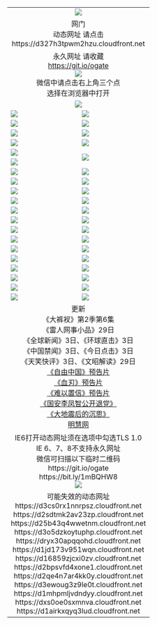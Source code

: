 ﻿<table>
  <tr></tr>
  <tr><td colspan=2 align=center><img src="https://cloud.githubusercontent.com/assets/11880933/13434984/f430fae2-e012-11e5-814f-c2df1e82b247.jpg" /></td></tr>
  <tr><td colspan=2 align=center>网门<br>动态网址 请点击
<br>https://d327h3tpwm2hzu.cloudfront.net
    </td>
  </tr>
  <tr>
    <td colspan=2 align=center>永久网址 请收藏<br/><a href="https://git.io/ogate" target="_blank">https://git.io/ogate</a><br/><a href="https://d327h3tpwm2hzu.cloudfront.net/Up/0WMGDL2.png" target="_blank"><img src="https://d327h3tpwm2hzu.cloudfront.net/Up/0WMGD2.png"/></a>
    <br>微信中请点击右上角三个点<br>选择在浏览器中打开<br></td>
  </tr>
  <tr>
    <td colspan=2 align=center><a href="https://d327h3tpwm2hzu.cloudfront.net/ogUP.aspx?name=0oGate.apk" target="_blank"><img src="https://d327h3tpwm2hzu.cloudfront.net/Up/0WMAZ.jpg" /></a></td>
  </tr>
  <tr>
    <td><a href="https://d327h3tpwm2hzu.cloudfront.net/ogNice.aspx" target="_blank"><img src="https://d327h3tpwm2hzu.cloudfront.net/Up/0WCYY.jpg" /></a></td>
    <td><a href="https://d327h3tpwm2hzu.cloudfront.net/onCO.aspx?ob=600%E4%BA%8B%E7%89%A9&op=%E5%A2%9E%E5%88%A0%E6%94%B9&args=WH1~%23%E7%B1%BB%E5%9E%8B6%E6%96%B0%E9%97%BB%7c%23%E7%B1%BB%E5%9E%8B6%E8%AF%84%E8%AE%BA&mode=" target="_blank"><img src="https://d327h3tpwm2hzu.cloudfront.net/Up/0WZTT.jpg" /></a></td> 
  </tr>
  <tr>
    <td><a href="https://d327h3tpwm2hzu.cloudfront.net/ogDY.aspx" target="_blank"><img src="https://d327h3tpwm2hzu.cloudfront.net/Up/0FK.jpg" /></a></td>
    <td><a href="https://d327h3tpwm2hzu.cloudfront.net/ogST.aspx" target="_blank"><img src="https://d327h3tpwm2hzu.cloudfront.net/Up/0ST.jpg" /></a></td> 
  </tr>
  <tr>
    <!--td rowspan=2><a href="https://d327h3tpwm2hzu.cloudfront.net/ogUP.aspx?name=WJ.mp4&count=T:1,480P:1" target="_blank"><img src="https://d327h3tpwm2hzu.cloudfront.net/Up/WJ.jpg" /></a></td-->
    <td><a href="https://d327h3tpwm2hzu.cloudfront.net/ogUP.aspx?name=11DKC.mp4&count=T:2,2:6,1:16" target="_blank"><img src="https://d327h3tpwm2hzu.cloudfront.net/Up/11DKC.jpg" /></a></td> 
    <td><div><a href="https://d327h3tpwm2hzu.cloudfront.net/ogUP.aspx?name=LRWS.mp4&count=7B:8,6B:44,5A:10,5B:35,4A:14,4B:19,3A:10,3B:26,2A:16,2B:21,1A:23,1B:29&current=7B:8" target="_blank"><img src="https://d327h3tpwm2hzu.cloudfront.net/Up/LRWS.jpg" /></a></td>
   </tr>
  <tr>
    <td><a href="https://d327h3tpwm2hzu.cloudfront.net/ogUP.aspx?name=LRSH.mp4&count=W:13,2:10" target="_blank"><img src="https://d327h3tpwm2hzu.cloudfront.net/Up/LRSH.jpg" /></a></td>
    <td><a href="https://d327h3tpwm2hzu.cloudfront.net/ogNiceVedio.aspx" target="_blank"><img src="https://d327h3tpwm2hzu.cloudfront.net/Up/TGKDY.jpg" /></a></td>
  </tr>
  <tr>
    <td><a href="https://d327h3tpwm2hzu.cloudfront.net/ogUP.aspx?name=JQR.mp4&count=2" target="_blank"><img src="https://d327h3tpwm2hzu.cloudfront.net/Up/JQR.jpg" /></a></td>   
    <td rowspan=2><a href="https://d327h3tpwm2hzu.cloudfront.net/ogUP.aspx?name=JP.mp4&count=9" target="_blank"><img src="https://d327h3tpwm2hzu.cloudfront.net/Up/JP.jpg" /></td>
  </tr>
  <tr>
    <td><a href="https://d327h3tpwm2hzu.cloudfront.net/ogUP.aspx?name=WH.mp4" target="_blank"><img src="https://d327h3tpwm2hzu.cloudfront.net/Up/WH.jpg" /></a></td>
  </tr>
  <tr>
    <td><a href="https://d327h3tpwm2hzu.cloudfront.net/ogUP.aspx?name=SSZJ.mp4&count=SP:6,480P:8" target="_blank"><img src="https://d327h3tpwm2hzu.cloudfront.net/Up/SSZJ.jpg" /></a></td>
    <td><a href="https://d327h3tpwm2hzu.cloudfront.net/ogUP.aspx?name=ZY.mp4&count=2015:16" target="_blank"><img src="https://d327h3tpwm2hzu.cloudfront.net/Up/ZY.jpg" /></a</td>
  </tr>
  <tr>
    <td><a href="https://d327h3tpwm2hzu.cloudfront.net/ogUP.aspx?name=XTFY.mp4&count=B:2,A:24" target="_blank"><img src="https://d327h3tpwm2hzu.cloudfront.net/Up/XTFY.jpg" /></a></td>
    <td><a href="https://d327h3tpwm2hzu.cloudfront.net/ogUP.aspx?name=1XQK.mp4&count=13" target="_blank"><img src="https://d327h3tpwm2hzu.cloudfront.net/Up/1XQK.jpg" /></a</td>
  </tr>
  <tr>
    <td><a href="https://d327h3tpwm2hzu.cloudfront.net/ogUP.aspx?name=1LYF.mp4&count=2" target="_blank"><img src="https://d327h3tpwm2hzu.cloudfront.net/Up/1LYF0.jpg" /></a></td>
    <td><a href="https://d327h3tpwm2hzu.cloudfront.net/ogUP.aspx?name=1ZGC.mp4&count=6" target="_blank"><img src="https://d327h3tpwm2hzu.cloudfront.net/Up/1ZGC0.jpg" /></a></td>
  </tr>
  <tr>
    <td><a href="https://d327h3tpwm2hzu.cloudfront.net/ogUP.aspx?name=1ZKM.mp4&count=3&current=3" target="_blank"><img src="https://d327h3tpwm2hzu.cloudfront.net/Up/1ZKM0.jpg" /></a></td>  
    <td><a href="https://d327h3tpwm2hzu.cloudfront.net/ogUP.aspx?name=1WWY.mp4&count=6&current=6" target="_blank"><img src="https://d327h3tpwm2hzu.cloudfront.net/Up/1WWY0.jpg" /></a></td>
  </tr>
  <tr>
    <td><a href="https://d327h3tpwm2hzu.cloudfront.net/ogUP.aspx?name=10JGY.mp4&count=3" target="_blank"><img src="https://d327h3tpwm2hzu.cloudfront.net/Up/10JGY0.jpg" /></a></td>
    <td><a href="https://d327h3tpwm2hzu.cloudfront.net/ogUP.aspx?name=10CYS.mp4&count=2" target="_blank"><img src="https://d327h3tpwm2hzu.cloudfront.net/Up/10CYS0.jpg" /></a></td>
  </tr>
  <tr>
    <td><a href="https://d327h3tpwm2hzu.cloudfront.net/ogUP.aspx?name=4SQQ.mp4&count=201603:3,201602:20,201601:21&current=201603:2" target="_blank"><img src="https://d327h3tpwm2hzu.cloudfront.net/Up/4SQQ0.jpg"/></a></td>
    <td><a href="https://d327h3tpwm2hzu.cloudfront.net/ogUP.aspx?name=4SHQ.mp4&count=201603:3,201602:27,201601:28&current=201603:3" target="_blank"><img src="https://d327h3tpwm2hzu.cloudfront.net/Up/4SHQ0.jpg"/></a></td>
  </tr>
  <tr>
    <td><a href="https://d327h3tpwm2hzu.cloudfront.net/ogUP.aspx?name=4SZG.mp4&count=201603:3,201602:21,201601:23&current=201603:2" target="_blank"><img src="https://d327h3tpwm2hzu.cloudfront.net/Up/4SZG0.jpg"/></a></td>
    <td><a href="https://d327h3tpwm2hzu.cloudfront.net/ogUP.aspx?name=4SDJ.mp4&count=201603A:3,201603B:3,201602A:24,201602B:7,201601A:48,201601B:6&current=201603A:2" target="_blank"><img src="https://d327h3tpwm2hzu.cloudfront.net/Up/4SDJ0.jpg"/></a></td>
  </tr>
  <tr>
    <td><a href="https://d327h3tpwm2hzu.cloudfront.net/ogUP.aspx?name=4CTX.mp4&count=201602:4,201601:4&current=201602:4" target="_blank"><img src="https://d327h3tpwm2hzu.cloudfront.net/Up/4CTX0.jpg"/></a></td>
    <td><a href="https://d327h3tpwm2hzu.cloudfront.net/ogUP.aspx?name=4CWZ.mp4&count=201602:4,201601:4&current=201602:4" target="_blank"><img src="https://d327h3tpwm2hzu.cloudfront.net/Up/4CWZ0.jpg"/></a></td>
  </tr>
  <tr>
    <td><a href="https://d327h3tpwm2hzu.cloudfront.net/onUP.aspx?name=https://dwsfx5awq5vcc.cloudfront.net/" target="_blank"><img src="https://d327h3tpwm2hzu.cloudfront.net/Up/0DTW.jpg"/></a></td>
    <td><a href="https://d327h3tpwm2hzu.cloudfront.net/onUP.aspx?name=https://d240ns8up8earz.cloudfront.net/acenter/" target="_blank"><img src="https://d327h3tpwm2hzu.cloudfront.net/Up/0TDW.jpg" /></a></td>
  </tr>
  <tr>
    <td><a href="https://d327h3tpwm2hzu.cloudfront.net/onUP.aspx?name=https://d4508d6vomz2p.cloudfront.net/gb/nsc413.htm" target="_blank"><img src="https://d327h3tpwm2hzu.cloudfront.net/Up/0DJY.jpg" /></a></td>
    <td><a href="https://d327h3tpwm2hzu.cloudfront.net/onUP.aspx?name=https://d3bxwq7vzudb5l.cloudfront.net/xtr/gb/prog204.html" target="_blank"><img src="https://d327h3tpwm2hzu.cloudfront.net/Up/0XTR.jpg" /></a></td>
  </tr>
  <tr>
    <td><a href="https://d327h3tpwm2hzu.cloudfront.net/onUP.aspx?name=https://d3aj00iefsmfgc.cloudfront.net/" target="_blank"><img src="https://d327h3tpwm2hzu.cloudfront.net/Up/0MHW.jpg" /></a></td>
    <td><a href="https://d327h3tpwm2hzu.cloudfront.net/onUP.aspx?name=https://d1lcj91uv80klr.cloudfront.net/" target="_blank"><img src="https://d327h3tpwm2hzu.cloudfront.net/Up/0ZJW.jpg" /></a></td>
  </tr>
  <tr>
    <td><a href="https://d327h3tpwm2hzu.cloudfront.net/ogUP.aspx?name=0FG.zip" target="_blank"><img src="https://d327h3tpwm2hzu.cloudfront.net/Up/0FG.jpg" /></a></td>
    <td><a href="https://d327h3tpwm2hzu.cloudfront.net/ogUP.aspx?name=0FGA.apk" target="_blank"><img src="https://d327h3tpwm2hzu.cloudfront.net/Up/0FGA.jpg" /></a></td>
  </tr>
  <tr>
    <td><a href="https://d327h3tpwm2hzu.cloudfront.net/ogUP.aspx?name=0U.zip" target="_blank"><img src="https://d327h3tpwm2hzu.cloudfront.net/Up/0U.jpg" /></a></td>
    <td><a href="https://d327h3tpwm2hzu.cloudfront.net/ogUP.aspx?name=0UA.apk" target="_blank"><img src="https://d327h3tpwm2hzu.cloudfront.net/Up/0UA.jpg" /></a></td>
  </tr>
  <tr>
    <td><a href="https://d327h3tpwm2hzu.cloudfront.net/ogUP.aspx?name=0iPPOTV.zip" target="_blank"><img src="https://d327h3tpwm2hzu.cloudfront.net/Up/0iPPOTV.jpg" /></a></td>
    <td><a href="https://d327h3tpwm2hzu.cloudfront.net/ogUP.aspx?name=0iNTD.apk" target="_blank"><img src="https://d327h3tpwm2hzu.cloudfront.net/Up/0iNTD.jpg" /></a></td>
  </tr>
  <tr>
    <td colspan=2 align=center>更新<br>
      《大裤衩》第2季第6集<br>
      《雷人网事小品》29日<br>
      《全球新闻》3日、《环球直击》3日<br>
      《中国禁闻》3日、《今日点击》3日<br>
      《天笑快评》3日、《文昭解读》29日<br>
      <a href="https://d327h3tpwm2hzu.cloudfront.net/ogUP.aspx?name=11ZYZG0.mp4" target="_blank">《自由中国》预告片</a><br>
      <a href="https://d327h3tpwm2hzu.cloudfront.net/ogUP.aspx?name=11XR.mp4" target="_blank">《血刃》预告片</a><br>
      <a href="https://d327h3tpwm2hzu.cloudfront.net/ogUP.aspx?name=11NYZX.mp4&count=2" target="_blank">《难以置信》预告片</a><br>
      <a href="https://d327h3tpwm2hzu.cloudfront.net/ogUP.aspx?name=4LFZ.mp4" target="_blank">《国安李凤智公开退党》</a><br>
      <a href="https://d327h3tpwm2hzu.cloudfront.net/ogUP.aspx?name=4DDZHDCS.mp4" target="_blank">《大地震后的沉思》</a><br>
      <a href="https://d327h3tpwm2hzu.cloudfront.net/onUP.aspx?name=https://www.minghui.org/" target="_blank">明慧网</a></td>
    </td>
  </tr>
  <tr>
    <td colspan=2 align=center>IE6打开动态网址须在选项中勾选TLS 1.0<br/>IE 6、7、8不支持永久网址<br/>
      微信可扫描以下临时二维码<br/>https://git.io/ogate<br/>https://bit.ly/1mBQHW8<br/><a href="https://d327h3tpwm2hzu.cloudfront.net/Up/0WMGDL3.png" target="_blank"><img src="https://d327h3tpwm2hzu.cloudfront.net/Up/0WMGD3.png"/></a><br>
  </tr>
  <tr>
    <td colspan=2 align=center>可能失效的动态网址
<br>https://d3cs0rx1nnrpsz.cloudfront.net
<br>https://d2sdtmk2av23zp.cloudfront.net
<br>https://d25b43q4wwetnm.cloudfront.net
<br>https://d3o5dzkoytuphp.cloudfront.net
<br>https://dryx30apqqohd.cloudfront.net
<br>https://d1jd173v951wqn.cloudfront.net
<br>https://d16859zjcxi0zv.cloudfront.net
<br>https://d2bpsvfd4xone1.cloudfront.net
<br>https://d2qe4n7ar4kk0y.cloudfront.net
<br>https://d3ewoug3z9le0t.cloudfront.net
<br>https://d1mhpmljvdndyy.cloudfront.net
<br>https://dxs0oe0sxmnva.cloudfront.net
<br>https://d1airkxqyq3lud.cloudfront.net
    </td>
  </tr>
</table>
